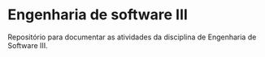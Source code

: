 # Engenharia de software III

Repositório para documentar as atividades da disciplina de Engenharia de Software III.
